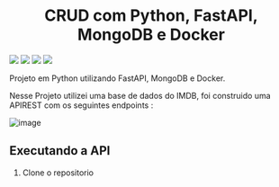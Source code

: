 <h1 align='center'> CRUD com Python, FastAPI, MongoDB e Docker </h1>

<img src="https://img.shields.io/badge/Python-14354C?style=for-the-badge&logo=python&logoColor=white"/> <img src="https://img.shields.io/badge/fastapi-109989?style=for-the-badge&logo=FASTAPI&logoColor=white"/> <img src="https://img.shields.io/badge/MongoDB-4EA94B?style=for-the-badge&logo=mongodb&logoColor=white"/> <img src="https://img.shields.io/badge/docker-%230db7ed.svg?style=for-the-badge&logo=docker&logoColor=white"/>

Projeto em Python utilizando FastAPI, MongoDB e Docker. 

Nesse Projeto utilizei uma base de dados do IMDB, foi construido uma APIREST com os seguintes endpoints :

![image](https://github.com/bmsousa1991/CRUD_FastAPI_Mongo_Docker/assets/151109415/666ab194-660b-4168-85fe-7d136ca05815)

## Executando a API

1. Clone o repositorio 
